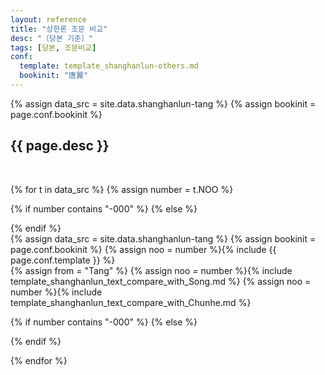 ```yaml
---
layout: reference
title: "상한론 조문 비교"
desc: "〔당본 기준〕"
tags: [당본, 조문비교]
conf:
  template: template_shanghanlun-others.md
  bookinit: "唐翼"
---
```


{% assign data_src = site.data.shanghanlun-tang %}
{% assign bookinit = page.conf.bookinit %}

{{ page.desc }}
--------------------

<br>

{% for t in data_src %}
{% assign number = t.NOO %}

{% if number contains "-000" %}
{% else %}
<div id="{{number}}" class="compare-set">
{% endif %}

<div class="origin" markdown="1">
{% assign data_src = site.data.shanghanlun-tang %}
{% assign bookinit = page.conf.bookinit %}
{% assign noo = number %}{% include {{ page.conf.template }} %}
</div>

<div class="compared" markdown="1">
{% assign from = "Tang" %}
{% assign noo = number %}{% include template_shanghanlun_text_compare_with_Song.md %}
{% assign noo = number %}{% include template_shanghanlun_text_compare_with_Chunhe.md %}
</div>

{% if number contains "-000" %}
{% else %}
</div>
{% endif %}

{% endfor %}
